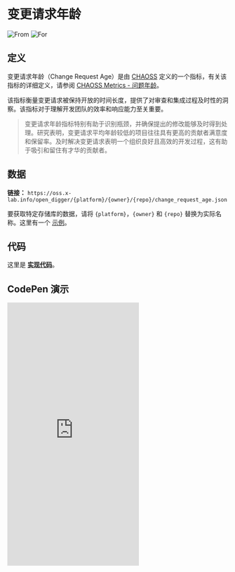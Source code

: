 # 变更请求年龄

![From](https://img.shields.io/badge/来自-CHAOSS-blue) ![For](https://img.shields.io/badge/用于-仓库-blue)

## 定义

变更请求年龄（Change Request Age）是由 [CHAOSS](https://chaoss.community) 定义的一个指标，有关该指标的详细定义，请参阅 [CHAOSS Metrics - 问题年龄](https://chaoss.community/zh-CN/kb/metric-issue-age/)。

该指标衡量变更请求被保持开放的时间长度，提供了对审查和集成过程及时性的洞察。该指标对于理解开发团队的效率和响应能力至关重要。

> 变更请求年龄指标特别有助于识别瓶颈，并确保提出的修改能够及时得到处理。研究表明，变更请求平均年龄较低的项目往往具有更高的贡献者满意度和保留率。及时解决变更请求表明一个组织良好且高效的开发过程，这有助于吸引和留住有才华的贡献者。

## 数据

**链接：** `https://oss.x-lab.info/open_digger/{platform}/{owner}/{repo}/change_request_age.json`

要获取特定存储库的数据，请将 `{platform}`，`{owner}` 和 `{repo}` 替换为实际名称。这里有一个 [示例](https://oss.x-lab.info/open_digger/github/X-lab2017/open-digger/change_request_age.json)。

## 代码

这里是 [**实现代码**](https://github.com/X-lab2017/open-digger/blob/master/src/metrics/chaoss.ts#L341)。

## CodePen 演示

<iframe height="600" scrolling="no" title="OpenDigger - [CHAOSS] Time Duration Related Metrics" src="https://codepen.io/frank-zsy/embed/VwBqwaP?default-tab=js%2Cresult&editable=true" frameborder="no" loading="lazy" allowtransparency="true" allowfullscreen="true">
  See the Pen <a href="https://codepen.io/frank-zsy/pen/VwBqwaP">
  OpenDigger - [CHAOSS] Time Duration Related Metrics</a> by Frank Zhao (<a href="https://codepen.io/frank-zsy">@frank-zsy</a>)
  on <a href="https://codepen.io">CodePen</a>.
</iframe>
